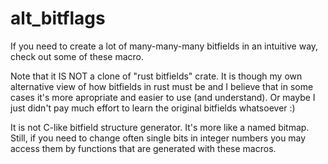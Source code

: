 # alt_bitflags
If you need to create a lot of many-many-many bitfields in an intuitive way, check out some of these macro.

Note that it IS NOT a clone of "rust bitfields" crate. It is though my own alternative view of how bitfields in rust must be and I believe that in some cases it's more apropriate and easier to use (and understand). Or maybe I just didn't pay much effort to learn the original bitfields whatsoever :)

It is not C-like bitfield structure generator. It's more like a named bitmap. Still, if you need to change often single bits in integer numbers you may access them by functions that are generated with these macros.
